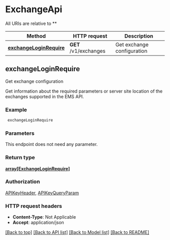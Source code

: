 # ExchangeApi

All URIs are relative to **

Method | HTTP request | Description
------------- | ------------- | -------------
[**exchangeLoginRequire**](ExchangeApi.md#exchangeLoginRequire) | **GET** /v1/exchanges | Get exchange configuration



## exchangeLoginRequire

Get exchange configuration

Get information about the required parameters or server site location of the exchanges supported in the EMS API.

### Example

```bash
 exchangeLoginRequire
```

### Parameters

This endpoint does not need any parameter.

### Return type

[**array[ExchangeLoginRequire]**](ExchangeLoginRequire.md)

### Authorization

[APIKeyHeader](../README.md#APIKeyHeader), [APIKeyQueryParam](../README.md#APIKeyQueryParam)

### HTTP request headers

- **Content-Type**: Not Applicable
- **Accept**: application/json

[[Back to top]](#) [[Back to API list]](../README.md#documentation-for-api-endpoints) [[Back to Model list]](../README.md#documentation-for-models) [[Back to README]](../README.md)


